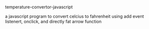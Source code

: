 temperature-convertor-javascript

a javascript program to convert celcius to fahrenheit using add event listenert, onclick, and directly fat arrow function
